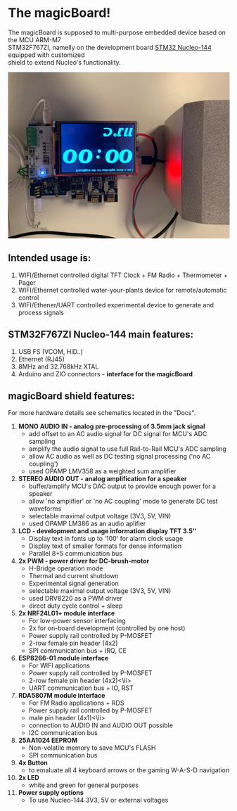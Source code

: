 <h1>The magicBoard!</h1>

The magicBoard is supposed to multi-purpose embedded device based on the MCU ARM-M7<br> 
STM32F767ZI, namelly on the development board [STM32 Nucleo-144](https://www.markdownguide.org/basic-syntax)
equipped with customized<br>shield to extend Nucleo's functionality.

<img src="/Docs/demo.jpg" alt="Demo" title="Demo">

<h2>Intended usage is:</h2>
<ol>
  <li>WIFI/Ethernet controlled digital TFT Clock + FM Radio + Thermometer + Pager</li>
  <li>WIFI/Ethernet controlled water-your-plants device for remote/automatic control</li>
  <li>WIFI/Ethener/UART controlled experimental device to generate and process signals</li>
</ol>

<h2>STM32F767ZI Nucleo-144 main features:</h2>

<ol>
  <li>USB FS (VCOM, HID..)</li>
  <li>Ethernet (RJ45)</li>
  <li>8MHz and 32.768kHz XTAL</li>
  <li>Arduino and ZIO connectors - <b>interface for the magicBoard</b></li>
</ol>

<h2>magicBoard shield features:</h2>

For more hardware details see schematics located in the "Docs".

<ol>
  <li><b>MONO AUDIO IN - analog pre-processing of 3.5mm jack signal</b><ul>
      <li>add offset to an AC audio signal for DC signal for MCU's ADC sampling</li>
      <li>amplify the audio signal to use full Rail-to-Rail MCU's ADC sampling</li>
	  <li>allow AC audio as well as DC testing signal processing ('no AC coupling')</li>
	  <li>used OPAMP LMV358 as a weighted sum amplifier</li>
  </ul></li>
  <li><b>STEREO AUDIO OUT - analog amplification for a speaker</b><ul>
      <li>buffer/amplify MCU's DAC output to provide enough power for a speaker</li>
	  <li>allow 'no amplifier' or 'no AC coupling' mode to generate DC test waveforms</li>
	  <li>selectable maximal output voltage (3V3, 5V, VIN)</li>
	  <li>used OPAMP LM386 as an audio aplifier</li>
  </ul></li>
  <li><b>LCD - development and usage information display TFT 3.5''</b><ul>
      <li>Display text in fonts up to '100' for alarm clock usage</li>
	  <li>Display text of smaller formats for dense information</li>
	  <li>Parallel 8+5 communication bus</li>
  </ul></li>
  <li><b>2x PWM - power driver for DC-brush-motor</b><ul>
      <li>H-Bridge operation mode</li>
	  <li>Thermal and current shutdown</li>
	  <li>Experimental signal generation</li>
	  <li>selectable maximal output voltage (3V3, 5V, VIN)</li>
	  <li>used DRV8220 as a PWM driver</li>
	  <li>direct duty cycle control + sleep</li>
  </ul></li>
  <li><b>2x NRF24L01+ module interface</b><ul>
      <li>For low-power sensor interfacing</li>
	  <li>2x for on-board development (controlled by one host)</li>
	  <li>Power supply rail controlled by P-MOSFET</li>
	  <li>2-row female pin header (4x2)</li>
	  <li>SPI communication bus + IRQ, CE</li>
  </ul></li>
    <li><b>ESP8266-01 module interface</b><ul>
      <li>For WIFI applications </li>
	  <li>Power supply rail controlled by P-MOSFET</li>
	  <li>2-row female pin header (4x2)<\li>
	  <li>UART communication bus + IO, RST</li>
  </ul></li>
   <li><b>RDA5807M module interface</b><ul>
      <li>For FM Radio applications + RDS </li>
	  <li>Power supply rail controlled by P-MOSFET</li>
	  <li>male pin header (4x1)<\li>
	  <li>connection to AUDIO IN and AUDIO OUT possible</li>
	  <li>I2C communication bus</li>
  </ul></li>
    <li><b>25AA1024 EEPROM</b><ul>
      <li>Non-volatile memory to save MCU's FLASH</li>
	  <li>SPI communication bus</li>
  </ul></li>
      <li><b>4x Button</b><ul>
      <li>to emaluate all 4 keyboard arrows or the gaming W-A-S-D navigation</li>
  </ul></li>
  <li><b>2x LED</b><ul>
      <li>white and green for general purposes</li>
  </ul></li>
  <li><b>Power supply options</b><ul>
      <li>To use Nucleo-144 3V3, 5V or external voltages</li>
  </ul></li>
</ol>